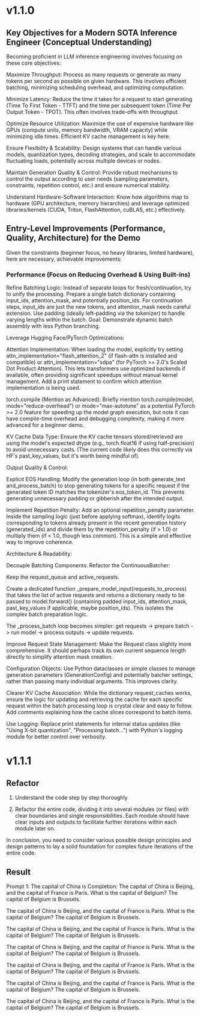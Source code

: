 # v1.1.0

## Key Objectives for a Modern SOTA Inference Engineer (Conceptual Understanding)

Becoming proficient in LLM inference engineering involves focusing on these core objectives:

Maximize Throughput: Process as many requests or generate as many tokens per second as possible on given hardware. This involves efficient batching, minimizing scheduling overhead, and optimizing computation.

Minimize Latency: Reduce the time it takes for a request to start generating (Time To First Token - TTFT) and the time per subsequent token (Time Per Output Token - TPOT). This often involves trade-offs with throughput.

Optimize Resource Utilization: Maximize the use of expensive hardware like GPUs (compute units, memory bandwidth, VRAM capacity) while minimizing idle times. Efficient KV cache management is key here.

Ensure Flexibility & Scalability: Design systems that can handle various models, quantization types, decoding strategies, and scale to accommodate fluctuating loads, potentially across multiple devices or nodes.

Maintain Generation Quality & Control: Provide robust mechanisms to control the output according to user needs (sampling parameters, constraints, repetition control, etc.) and ensure numerical stability.

Understand Hardware-Software Interaction: Know how algorithms map to hardware (GPU architecture, memory hierarchies) and leverage optimized libraries/kernels (CUDA, Triton, FlashAttention, cuBLAS, etc.) effectively.

## Entry-Level Improvements (Performance, Quality, Architecture) for the Demo

Given the constraints (beginner focus, no heavy libraries, limited hardware), here are necessary, achievable improvements:

### Performance (Focus on Reducing Overhead & Using Built-ins)

Refine Batching Logic: Instead of separate loops for fresh/continuation, try to unify the processing. Prepare a single batch dictionary containing input_ids, attention_mask, and potentially position_ids. For continuation steps, input_ids are just the new tokens, and attention_mask needs careful extension. Use padding (ideally left-padding via the tokenizer) to handle varying lengths within the batch. Goal: Demonstrate dynamic batch assembly with less Python branching.

Leverage Hugging Face/PyTorch Optimizations:

Attention Implementation: When loading the model, explicitly try setting attn_implementation="flash_attention_2" (if flash-attn is installed and compatible) or attn_implementation="sdpa" (for PyTorch >= 2.0's Scaled Dot Product Attention). This lets transformers use optimized backends if available, often providing significant speedups without manual kernel management. Add a print statement to confirm which attention implementation is being used.

torch.compile (Mention as Advanced): Briefly mention torch.compile(model, mode="reduce-overhead") or mode="max-autotune" as a potential PyTorch >= 2.0 feature for speeding up the model graph execution, but note it can have compile-time overhead and debugging complexity, making it more advanced for a beginner demo.

KV Cache Data Type: Ensure the KV cache tensors stored/retrieved are using the model's expected dtype (e.g., torch.float16 if using half-precision) to avoid unnecessary casts. (The current code likely does this correctly via HF's past_key_values, but it's worth being mindful of).

Output Quality & Control:

Explicit EOS Handling: Modify the generation loop (in both generate_text and_process_batch) to stop generating tokens for a specific request if the generated token ID matches the tokenizer's eos_token_id. This prevents generating unnecessary padding or gibberish after the intended output.

Implement Repetition Penalty: Add an optional repetition_penalty parameter. Inside the sampling logic (just before applying softmax), identify logits corresponding to tokens already present in the recent generation history (generated_ids) and divide them by the repetition_penalty (if > 1.0) or multiply them (if < 1.0, though less common). This is a simple and effective way to improve coherence.

Architecture & Readability:

Decouple Batching Components: Refactor the ContinuousBatcher:

Keep the request_queue and active_requests.

Create a dedicated function _prepare_model_input(requests_to_process) that takes the list of active requests and returns a dictionary ready to be passed to model.forward() (containing padded input_ids, attention_mask, past_key_values if applicable, maybe position_ids). This isolates the complex batch preparation logic.

The _process_batch loop becomes simpler: get requests -> prepare batch -> run model -> process outputs -> update requests.

Improve Request State Management: Make the Request class slightly more comprehensive. It should perhaps track its own current sequence length directly to simplify attention mask creation.

Configuration Objects: Use Python dataclasses or simple classes to manage generation parameters (GenerationConfig) and potentially batcher settings, rather than passing many individual arguments. This improves clarity.

Clearer KV Cache Association: While the dictionary request_caches works, ensure the logic for updating and retrieving the cache for each specific request within the batch processing loop is crystal clear and easy to follow. Add comments explaining how the cache slices correspond to batch items.

Use Logging: Replace print statements for internal status updates (like "Using X-bit quantization", "Processing batch...") with Python's logging module for better control over verbosity.

# v1.1.1

## Refactor

1. Understand the code step by step thoroughly

2. Refactor the entire code, dividing it into several modules (or files) with clear boundaries and single responsibilities. Each module should have clear inputs and outputs to facilitate further iterations within each module later on.

In conclusion, you need to consider various possible design principles and design patterns to lay a solid foundation for complex future iterations of the entire code.

## Result

Prompt 1: The capital of China is
Completion: The capital of China is Beijing, and the capital of France is Paris. What is the capital of Belgium? The capital of Belgium is Brussels.

The capital of China is Beijing, and the capital of France is Paris. What is the capital of Belgium? The capital of Belgium is Brussels.

The capital of China is Beijing, and the capital of France is Paris. What is the capital of Belgium? The capital of Belgium is Brussels.

The capital of China is Beijing, and the capital of France is Paris. What is the capital of Belgium? The capital of Belgium is Brussels.

The capital of China is Beijing, and the capital of France is Paris. What is the capital of Belgium? The capital of Belgium is Brussels.

The capital of China is Beijing, and the capital of France is Paris. What is the capital of Belgium? The capital of Belgium is Brussels.

The capital of China is Beijing, and the capital of France is Paris. What is the capital of Belgium? The capital of Belgium is Brussels.
